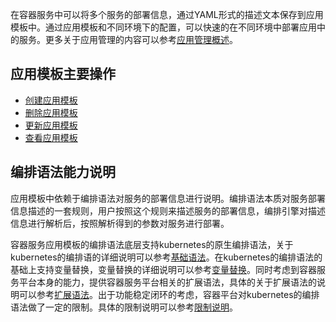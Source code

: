 在容器服务中可以将多个服务的部署信息，通过YAML形式的描述文本保存到应用模板中。通过应用模板和不同环境下的配置，可以快速的在不同环境中部署应用中的服务。更多关于应用管理的内容可以参考[应用管理概述][12]。

## 应用模板主要操作

- [创建应用模板][3]
- [删除应用模板][4]
- [更新应用模板][5]
- [查看应用模板][6]


## 编排语法能力说明

应用模板中依赖于编排语法对服务的部署信息进行说明。编排语法本质对服务部署信息描述的一套规则，用户按照这个规则来描述服务的部署信息，编排引擎对描述信息进行解析后，按照解析得到的参数对服务进行部署。

容器服务应用模板的编排语法底层支持kubernetes的原生编排语法，关于kubernetes的编排语的详细说明可以参考[基础语法][8]。在kubernetes的编排语法的基础上支持变量替换，变量替换的详细说明可以参考[变量替换][9]。同时考虑到容器服务平台本身的能力，提供容器服务平台相关的扩展语法，具体的关于扩展语法的说明可以参考[扩展语法][10]。出于功能稳定闭环的考虑，容器平台对kubernetes的编排语法做了一定的限制。具体的限制说明可以参考[限制说明][11]。

  [1]: http://tce.fsphere.cn/document/product/457/11951
  [2]: http://tce.fsphere.cn/document/product/457/11944
  [3]: http://tce.fsphere.cn/document/product/457/11949
  [4]: http://tce.fsphere.cn/document/product/457/11950
  [5]: http://tce.fsphere.cn/document/product/457/11954
  [6]: http://tce.fsphere.cn/document/product/457/11955
  [7]: http://tce.fsphere.cn/document/product/457/12199
  [8]: http://tce.fsphere.cn/document/product/457/11957
  [9]: http://tce.fsphere.cn/document/product/457/11956
  [10]: http://tce.fsphere.cn/document/product/457/11956
  [11]: http://tce.fsphere.cn/document/product/457/11959
  [12]: http://tce.fsphere.cn/document/product/457/12198